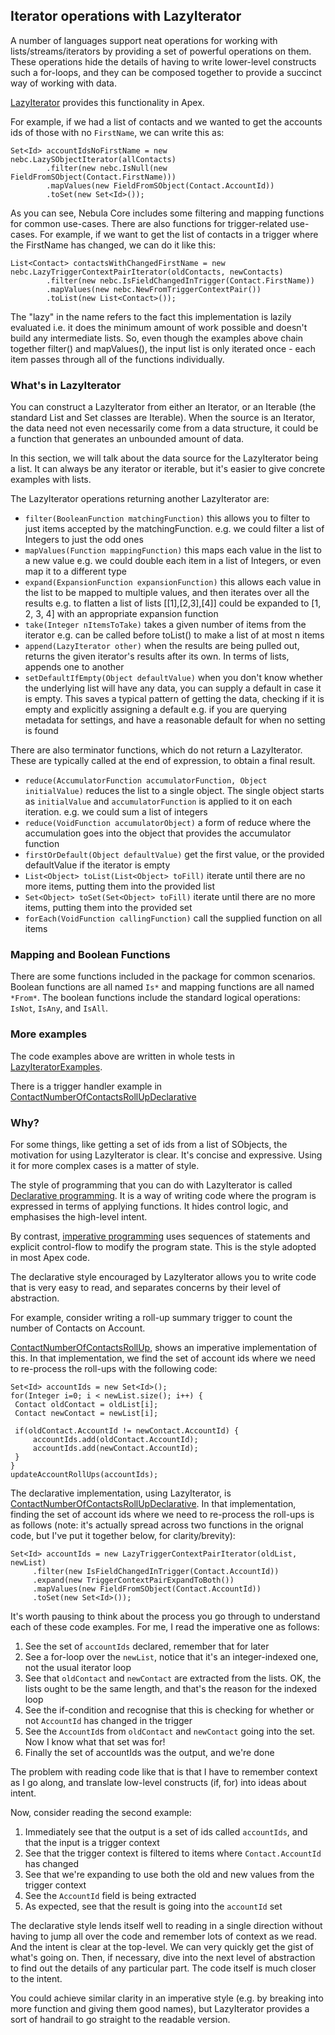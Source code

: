 ## Iterator operations with LazyIterator

A number of languages support neat operations for working with lists/streams/iterators by providing a set of powerful 
operations on them. These operations hide the details of having to write lower-level constructs such a for-loops, and 
they can be composed together to provide a succinct way of working with data. 

[LazyIterator](force-app/main/default/classes/LazyIterator.cls) provides this functionality in Apex. 

For example, if we had a list of contacts and we wanted to get the accounts ids of those with no `FirstName`, we can 
write this as:

    Set<Id> accountIdsNoFirstName = new nebc.LazySObjectIterator(allContacts)
            .filter(new nebc.IsNull(new FieldFromSObject(Contact.FirstName)))
            .mapValues(new FieldFromSObject(Contact.AccountId))
            .toSet(new Set<Id>());

As you can see, Nebula Core includes some filtering and mapping functions for common use-cases. There are also functions 
for trigger-related use-cases. For example, if we want to get the list of contacts in a trigger where the FirstName 
has changed, we can do it like this:

    List<Contact> contactsWithChangedFirstName = new nebc.LazyTriggerContextPairIterator(oldContacts, newContacts)
            .filter(new nebc.IsFieldChangedInTrigger(Contact.FirstName))
            .mapValues(new nebc.NewFromTriggerContextPair())
            .toList(new List<Contact>());

The "lazy" in the name refers to the fact this implementation is lazily evaluated i.e. it does the minimum amount of work possible and 
doesn't build any intermediate lists. So, even though the examples above chain together filter() and mapValues(), the 
input list is only iterated once - each item passes through all of the functions individually. 

### What's in LazyIterator

You can construct a LazyIterator from either an Iterator, or an Iterable (the standard List and Set 
classes are Iterable). When the source is an Iterator, the data need not even necessarily come from a data structure, it 
could be a function that generates an unbounded amount of data.

In this section, we will talk about the data source for the LazyIterator being a list. It can always be any 
iterator or iterable, but it's easier to give concrete examples with lists. 

The LazyIterator operations returning another LazyIterator are:

 - `filter(BooleanFunction matchingFunction)` this allows you to filter to just items accepted by the matchingFunction. e.g. we could filter a list of Integers to just the odd ones
 - `mapValues(Function mappingFunction)` this maps each value in the list to a new value e.g. we could double each item in a list of Integers, or even map it to a different type    
 - `expand(ExpansionFunction expansionFunction)` this allows each value in the list to be mapped to multiple values, and then iterates over all the results e.g. to flatten a list of lists [[1],[2,3],[4]] could be expanded to [1, 2, 3, 4] with an appropriate expansion function
 - `take(Integer nItemsToTake)` takes a given number of items from the iterator e.g. can be called before toList() to make a list of at most n items 
 - `append(LazyIterator other)` when the results are being pulled out, returns the given iterator's results after its own. In terms of lists, appends one to another 
 - `setDefaultIfEmpty(Object defaultValue)` when you don't know whether the underlying list will have any data, you can supply a default in case it is empty. This saves a typical pattern of getting the data, checking if it is empty and explicitly assigning a default e.g. if you are querying metadata for settings, and have a reasonable default for when no setting is found 

There are also terminator functions, which do not return a LazyIterator. These are typically called at the end of 
expression, to obtain a final result. 
 
 - `reduce(AccumulatorFunction accumulatorFunction, Object initialValue)` reduces the list to a single object. The single object starts as `initialValue` and `accumulatorFunction` is applied to it on each iteration. e.g. we could sum a list of integers
 - `reduce(VoidFunction accumulatorObject)` a form of reduce where the accumulation goes into the object that provides the accumulator function
 - `firstOrDefault(Object defaultValue)` get the first value, or the provided defaultValue if the iterator is empty
 - `List<Object> toList(List<Object> toFill)` iterate until there are no more items, putting them into the provided list
 - `Set<Object> toSet(Set<Object> toFill)` iterate until there are no more items, putting them into the provided set
 - `forEach(VoidFunction callingFunction)` call the supplied function on all items

### Mapping and Boolean Functions

There are some functions included in the package for common scenarios. Boolean functions are all named `Is*` and mapping 
functions are all named `*From*`. The boolean functions include the standard logical operations: `IsNot`, `IsAny`, and `IsAll`.

### More examples

The code examples above are written in whole tests in [LazyIteratorExamples](examples/main/default/classes/LazyIteratorExamples.cls).

There is a trigger handler example in [ContactNumberOfContactsRollUpDeclarative](examples/main/default/classes/ContactNumberOfContactsRollUpDeclarative.cls) 

### Why?

For some things, like getting a set of ids from a list of SObjects, the motivation for using LazyIterator is clear. It's 
concise and expressive. Using it for more complex cases is a matter of style.

The style of programming that you can do with LazyIterator is called [Declarative programming](https://en.wikipedia.org/wiki/Declarative_programming). It is a way of writing code where 
the program is expressed in terms of applying functions. It hides control logic, and emphasises the high-level intent.

By contrast, [imperative programming](https://en.wikipedia.org/wiki/Imperative_programming) uses sequences of statements 
and explicit control-flow to modify the program state. This is the style adopted in most Apex code.

The declarative style encouraged by LazyIterator allows you to write code that is very easy to read, and separates 
concerns by their level of abstraction. 

For example, consider writing a roll-up summary trigger to count the number of Contacts on Account. 


[ContactNumberOfContactsRollUp](examples/main/default/classes/ContactNumberOfContactsRollUp.cls), shows an imperative 
implementation of this. In that implementation, we find the set of account ids where we need to re-process the roll-ups 
with the following code:

```
Set<Id> accountIds = new Set<Id>();
for(Integer i=0; i < newList.size(); i++) {
 Contact oldContact = oldList[i];
 Contact newContact = newList[i];

 if(oldContact.AccountId != newContact.AccountId) {
     accountIds.add(oldContact.AccountId);
     accountIds.add(newContact.AccountId);
 }
}
updateAccountRollUps(accountIds);
```

The declarative implementation, using LazyIterator, is [ContactNumberOfContactsRollUpDeclarative](examples/main/default/classes/ContactNumberOfContactsRollUpDeclarative.cls).
In that implementation, finding the set of account ids where we need to re-process the roll-ups 
is as follows (note: it's actually spread across two functions in the orignal code, but I've put it together below, for 
clarity/brevity):
```
Set<Id> accountIds = new LazyTriggerContextPairIterator(oldList, newList)
     .filter(new IsFieldChangedInTrigger(Contact.AccountId))
     .expand(new TriggerContextPairExpandToBoth())
     .mapValues(new FieldFromSObject(Contact.AccountId))
     .toSet(new Set<Id>());

```

It's worth pausing to think about the process you go through to understand each of these code examples. For me, I
read the imperative one as follows:

1. See the set of `accountIds` declared, remember that for later
1. See a for-loop over the `newList`, notice that it's an integer-indexed one, not the usual iterator loop
1. See that `oldContact` and `newContact` are extracted from the lists. OK, the lists ought to be the same length, and that's the reason for the indexed loop
1. See the if-condition and recognise that this is checking for whether or not `AccountId` has changed in the trigger 
1. See the `AccountId`s from `oldContact` and `newContact` going into the set. Now I know what that set was for! 
1. Finally the set of accountIds was the output, and we're done

The problem with reading code like that is that I have to remember context as I go along, and translate low-level 
constructs (if, for) into ideas about intent.

Now, consider reading the second example:

1. Immediately see that the output is a set of ids called `accountIds`, and that the input is a trigger context
1. See that the trigger context is filtered to items where `Contact.AccountId` has changed
1. See that we're expanding to use both the old and new values from the trigger context
1. See the `AccountId` field is being extracted 
1. As expected, see that the result is going into the `accountId` set

The declarative style lends itself well to reading in a single direction without having to jump all over the code and 
remember lots of context as we read. And the intent is clear at the top-level. We can very quickly get the gist of 
what's going on. Then, if necessary, dive into 
the next level of abstraction to find out the details of any particular part. The code itself is much closer to the 
intent. 

You could achieve similar clarity in an imperative style (e.g. by breaking into more function and giving them good 
names), but LazyIterator provides a sort of handrail to go straight to the readable version. 